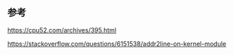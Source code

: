 

## 参考

https://cpu52.com/archives/395.html

https://stackoverflow.com/questions/6151538/addr2line-on-kernel-module
